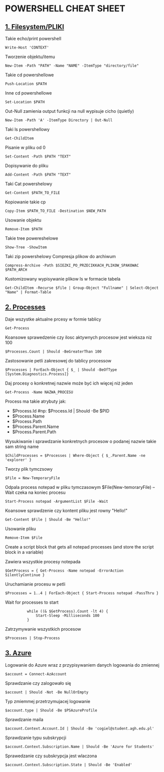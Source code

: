 # POWERSHELL CHEAT SHEET



## [1. Filesystem/PLIKI]()
  
  
 Takie echo/print powershell 
  ```
  Write-Host 'CONTEXT'
  ```
  
  Tworzenie objektu/itemu
  ```
  New-Item -Path "PATH" -Name "NAME" -ItemType "directory/file" 
  ```
 
 Takie cd powershellowe
  ```
  Push-Location $PATH 
  ```
  
  Inne cd powershellowe
  ```
  Set-Location $PATH
  ```
  
  Out-Null zamienia output funkcji na null wypisuje cicho (quietly)
  ```
  New-Item -Path 'A' -ItemType Directory | Out-Null 
  ```
  
  Taki ls powershellowy
  ```
  Get-ChildItem 
  ```
  
  Pisanie w pliku od 0
  ```
  Set-Content -Path $PATH "TEXT"
  ```
  
  Dopisywanie do pliku
  ```
  Add-Content -Path $PATH "TEXT"
  ```

  Taki Cat powershelowy
  ```
  Get-Content $PATH_TO_FILE 
  ```

  Kopiowanie takie cp
  ```
  Copy-Item $PATH_TO_FILE -Destination $NEW_PATH 
  ```
  
  Usowanie objektu
  ```
  Remove-Item $PATH 
  ```

  Takie tree powereshelowe
  ```
  Show-Tree -ShowItem 
  ```

  Taki zip powershelowy
  Compresja plikow do archiwum
  ```
  Compress-Archive -Path $SIEZKI_PO_PRZECIKKACH_PLIKOW_SPAKOWAC $PATH_ARCH 
  ```
  
  Kustomizowany wypisywanie plikow ls w formacie tabela
  ```
  Get-ChildItem -Recurse $file | Group-Object "Fullname" | Select-Object "Name" | Format-Table 
  ```


## [2. Processes]()

  Daje wszystke aktualne prcesy w formie tablicy
  ```
  Get-Process 
  ```

  Koansowe sprawedzenie czy ilosc aktywnych procesow jest wieksza niz 100
  ```
  $Processes.Count | Should -BeGreaterThan 100
  ```

  Zastosowanie petli zakresowej do tablicy processow
  ```
  $Processes | ForEach-Object { $_ | Should -BeOfType [System.Diagnostics.Process]} 
  ```

  Daj procesy o konkretnej nazwie może być ich więcej niż jeden
  ```
  Get-Process -Name NAZWA_PROCESU
  ```
  Process ma takie atrybuty jak:
  - $Process.Id #np: $Process.Id | Should -Be $PID
  - $Process.Name
  - $Process.Path
  - $Process.Parent.Name
  - $Process.Parent.Path



  Wysukiwanie i sprawdzanie konkretnych procesow o podanej nazwie takie sam string name
  ```
  $ChildProcesses = $Processes | Where-Object { $_.Parent.Name -ne 'explorer' }
  ```
  
  Tworzy plik tymczsowy
  ```
  $File = New-TemporaryFile    
  ```

  Odpala process notepad w pliku tymczasowym $File(New-temoraryFile) – Wait czeka na koniec procesu
  ```
  Start-Process notepad -ArgumentList $File -Wait 
  ```
  
  Koansowe sprawdzenie czy kontent pliku jest rowny "Hello!"
  ```
  Get-Content $File | Should -Be "Hello!" 
  ```

  Usowanie pliku
  ```
  Remove-Item $File 
  ```
  
  Create a script block that gets all notepad processes (and store the script block in a variable)
  
  Zawiera wszystkie procesy notepada
  ```
  $GetProcess = { Get-Process -Name notepad -ErrorAction SilentlyContinue }
  ```

  Uruchamianie procesu w petli
  ```
  $Processes = 1..4 | ForEach-Object { Start-Process notepad -PassThru }
  ```

  Wait for processes to start
  ```
            while ((& $GetProcess).Count -lt 4) {
                Start-Sleep -Milliseconds 100
            }
  ```

  Zatrzymywanie wszystkich procesow
  ```
  $Processes | Stop-Process
  ```

## [3. Azure]()
  
  Logowanie do Azure wraz z przypisywaniem danych logowania do zmiennej
  ```
  $account = Connect-AzAccount    
  ```

  Sprawdzanie czy zalogowało się
  ```
  $account | Should -Not -Be NullOrEmpty 
  ```

  Typ zmiemmej przetrzymujacej logowanie
  ```
  $account.type | Should -Be $PSAzureProfile
  ```

  Sprawdzanie maila 
  ```
  $account.Context.Account.Id | Should -Be 'cogiel@student.agh.edu.pl'
  ```
  
  Sprawdzanie typu subskrypcji
  ```
  $account.Context.Subscription.Name | Should -Be 'Azure for Students'
  ```

  Sprawedzanie czy subskrypcja jest wlaczona
  ```
  $account.Context.Subscription.State | Should -Be 'Enabled'
  ```

  ```

  ```

  ```

  ```

  ```

  ```

  ```

  ```
  ```

  ```

  ```

  ```

  ```

  ```

  ```

  ```

  ```

  ```

  ```

  ```


